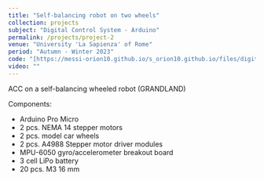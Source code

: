 ```yaml
---
title: "Self-balancing robot on two wheels"
collection: projects
subject: "Digital Control System - Arduino"
permalink: /projects/project-2
venue: "University 'La Sapienza' of Rome"
period: "Autumn - Winter 2023"
code: "[https://messi-orion10.github.io/s_orion10.github.io/files/digital.pdf](https://github.com/Messi-Orion10/self-balancing-robot/tree/main)"
video: ""
---
```


ACC on a self-balancing wheeled robot (GRANDLAND)

Components:

* Arduino Pro Micro
* 2 pcs. NEMA 14 stepper motors
* 2 pcs. model car wheels
* 2 pcs. A4988 Stepper motor driver modules
* MPU-6050 gyro/accelerometer breakout board
* 3 cell LiPo battery
* 20 pcs. M3 16 mm
